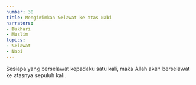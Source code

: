 ```yaml
---
number: 38
title: Mengirimkan Selawat ke atas Nabi
narrators:
- Bukhari
- Muslim
topics:
- Selawat
- Nabi
---
```


Sesiapa yang berselawat kepadaku satu kali, maka Allah akan berselawat ke atasnya sepuluh kali.
